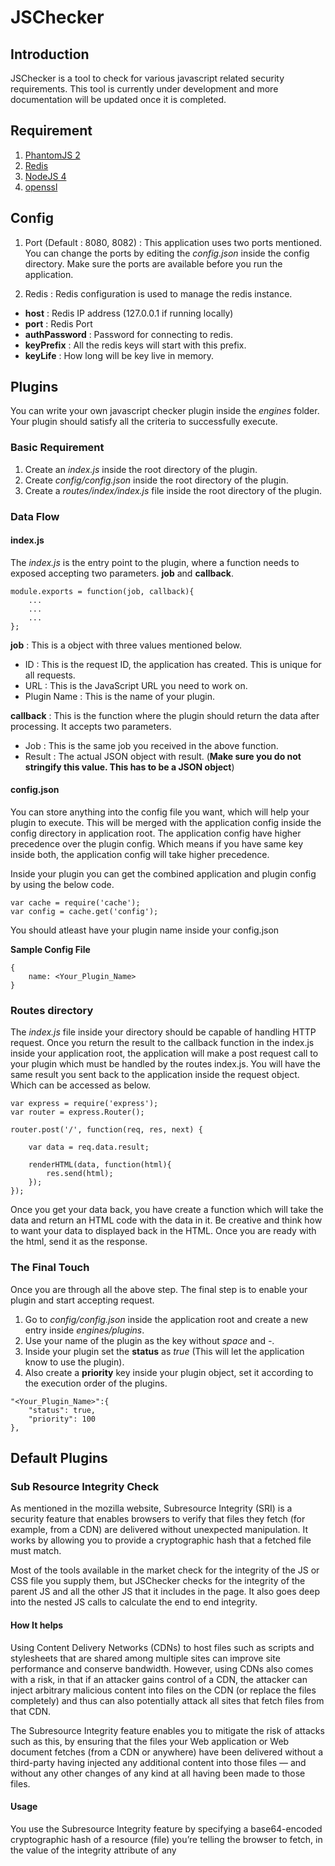 # JSChecker

## Introduction

JSChecker is a tool to check for various javascript related security requirements. This tool is currently under development and more documentation will be updated once it is completed.

## Requirement

1. [PhantomJS 2](http://phantomjs.org/download.html)
2. [Redis](http://redis.io/download)
4. [NodeJS 4](https://nodejs.org/en/download/)
5. [openssl](https://www.openssl.org/source/)

## Config

1. Port (Default : 8080, 8082) : This application uses two ports mentioned. You can change the ports by editing the *config.json* inside the config directory. Make sure the ports are available before you run the application.

2. Redis : Redis configuration is used to manage the redis instance.
* __host__ : Redis IP address (127.0.0.1 if running locally)
* __port__ : Redis Port
* __authPassword__ : Password for connecting to redis.
* __keyPrefix__ : All the redis keys will start with this prefix.
* __keyLife__ : How long will be key live in memory.

## Plugins

You can write your own javascript checker plugin inside the *engines* folder. Your plugin should satisfy all the criteria to successfully execute.

### Basic Requirement
1. Create an *index.js* inside the root directory of the plugin.
2. Create *config/config.json* inside the root directory of the plugin.
3. Create a *routes/index/index.js* file inside the root directory of the plugin.

### Data Flow

#### index.js
The *index.js* is the entry point to the plugin, where a function needs to exposed accepting two parameters. __job__ and __callback__.
```
module.exports = function(job, callback){
    ...
    ...
    ...
};
```
__job__ : This is a object with three values mentioned below.
* ID : This is the request ID, the application has created. This is unique for all requests.
* URL : This is the JavaScript URL you need to work on.
* Plugin Name : This is the name of your plugin.

__callback__ : This is the function where the plugin should return the data after processing. It accepts two parameters.
* Job : This is the same job you received in the above function.
* Result : The actual JSON object with result. (__Make sure you do not stringify this value. This has to be a JSON object__)

#### config.json

You can store anything into the config file you want, which will help your plugin to execute. This will be merged with the application config inside the config directory in application root. The application config have higher precedence over the plugin config. Which means if you have same key inside both, the application config will take higher precedence.

Inside your plugin you can get the combined application and plugin config by using the below code.

```
var cache = require('cache');
var config = cache.get('config');
```

You should atleast have your plugin name inside your config.json

__Sample Config File__
```
{
    name: <Your_Plugin_Name>
}
```

### Routes directory
The *index.js* file inside your directory should be capable of handling HTTP request. Once you return the result to the callback function in the index.js inside your application root, the application will make a post request call to your plugin which must be handled by the routes index.js. You will have the same result you sent back to the application inside the request object. Which can be accessed as below.

```
var express = require('express');
var router = express.Router();

router.post('/', function(req, res, next) {

    var data = req.data.result;

    renderHTML(data, function(html){
        res.send(html);
    });
});
```

Once you get your data back, you have create a function which will take the data and return an HTML code with the data in it. Be creative and think how to want your data to displayed back in the HTML. Once you are ready with the html, send it as the response.

### The Final Touch
Once you are through all the above step. The final step is to enable your plugin and start accepting request.
1. Go to *config/config.json* inside the application root and create a new entry inside  *engines/plugins*.
2. Use your name of the plugin as the key without *space* and *-*.
3. Inside your plugin set the __status__ as *true* (This will let the application know to use the plugin).
4. Also create a __priority__ key inside your plugin object, set it according to the execution order of the plugins.

```
"<Your_Plugin_Name>":{
    "status": true,
    "priority": 100
},
```

## Default Plugins

### Sub Resource Integrity Check
As mentioned in the mozilla website, Subresource Integrity (SRI) is a security feature that enables browsers to verify that files they fetch (for example, from a CDN) are delivered without unexpected manipulation. It works by allowing you to provide a cryptographic hash that a fetched file must match.

Most of the tools available in the market check for the integrity of the JS or CSS file you supply them, but JSChecker checks for the integrity of the parent JS and all the other JS that it includes in the page. It also goes deep into the nested JS calls to calculate the end to end integrity.

#### How It helps
Using Content Delivery Networks (CDNs) to host files such as scripts and stylesheets that are shared among multiple sites can improve site performance and conserve bandwidth. However, using CDNs also comes with a risk, in that if an attacker gains control of a CDN, the attacker can inject arbitrary malicious content into files on the CDN (or replace the files completely) and thus can also potentially attack all sites that fetch files from that CDN.

The Subresource Integrity feature enables you to mitigate the risk of attacks such as this, by ensuring that the files your Web application or Web document fetches (from a CDN or anywhere) have been delivered without a third-party having injected any additional content into those files — and without any other changes of any kind at all having been made to those files.

#### Usage
You use the Subresource Integrity feature by specifying a base64-encoded cryptographic hash of a resource (file) you’re telling the browser to fetch, in the value of the integrity attribute of any <script> or <link> element.

An integrity value begins with at least one string, with each string including a prefix indicating a particular hash algorithm (currently the allowed prefixes are sha256, sha384, and sha512), followed by a dash, and ending with the actual base64-encoded hash.

#### Example
<script src="https://example.com/example-framework.js" integrity="sha384-oqVuAfXRKap7fdgcCY5uykM6+R9GqQ8K/uxy9rx7HNQlGYl1kPzQho1wx4JwY8wC" crossorigin="anonymous"></script>

